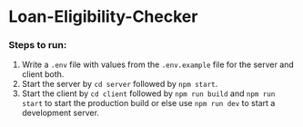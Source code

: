 # Loan-Eligibility-Checker

### Steps to run:

1. Write a `.env` file with values from the `.env.example` file for the server and client both.
2. Start the server by `cd server` followed by `npm start`.
3. Start the client by `cd client` followed by `npm run build` and `npm run start` to start the production build or else use `npm run dev` to start a development server.
